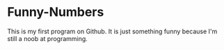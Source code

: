 # Funny-Numbers
This is my first program on Github.  It is just something funny because I'm still a noob at programming.  
